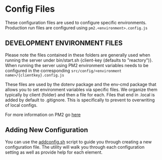 # Config Files

These configuration files are used to configure specific environments. Production run files are configured using `pm2.<environment>.config.js`
## DEVELOPMENT ENVIRONMENT FILES
Please note the files contained in these folders are generally used when running the server under bin/start.sh {client-key (defaults to "reactory")}. When running the server using PM2 environment variables needs to be configured in the corresponding ``src/config/<environment name>/{clientkey}.config.js``

These files are used by the dotenv package and the env-cmd package that allows you to set environment variables via specific files.  We organize them typically by client (folder) and then a file for each.  Files that end in .local is added by default to .gitignore. This is specifically to prevent to overwriting of local configs.

For more information on PM2 go [here](https://pm2.io)

## Adding New Configuration
You can use the [addconfig.sh](/bin/addconfig.sh) script to guide you through creating a new configuration file.  The utility will walk you through each configuration setting as well as provide help for each element.